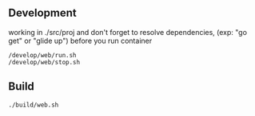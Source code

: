 ## Development

working in ./src/proj
and don't forget to resolve dependencies, (exp: "go get" or "glide up")
before you run container

```
/develop/web/run.sh
/develop/web/stop.sh
```

## Build

```
./build/web.sh
```
